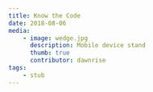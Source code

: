 ```yaml
---
title: Know the Code
date: 2018-08-06
media:
    - image: wedge.jpg
      description: Mobile device stand
      thumb: true
      contributor: dawnrise
tags:
    - stub
---
```

